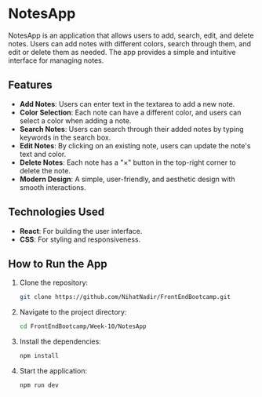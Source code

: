 # NotesApp

NotesApp is an application that allows users to add, search, edit, and delete notes. Users can add notes with different colors, search through them, and edit or delete them as needed. The app provides a simple and intuitive interface for managing notes.

## Features

- **Add Notes**: Users can enter text in the textarea to add a new note.
- **Color Selection**: Each note can have a different color, and users can select a color when adding a note.
- **Search Notes**: Users can search through their added notes by typing keywords in the search box.
- **Edit Notes**: By clicking on an existing note, users can update the note's text and color.
- **Delete Notes**: Each note has a "×" button in the top-right corner to delete the note.
- **Modern Design**: A simple, user-friendly, and aesthetic design with smooth interactions.

## Technologies Used

- **React**: For building the user interface.
- **CSS**: For styling and responsiveness.

## How to Run the App

1. Clone the repository:
    ```bash
    git clone https://github.com/NihatNadir/FrontEndBootcamp.git
    ```
2. Navigate to the project directory:
    ```bash
    cd FrontEndBootcamp/Week-10/NotesApp
    ```
3. Install the dependencies:
    ```bash
    npm install
    ```
4. Start the application:
    ```bash
    npm run dev
    ```